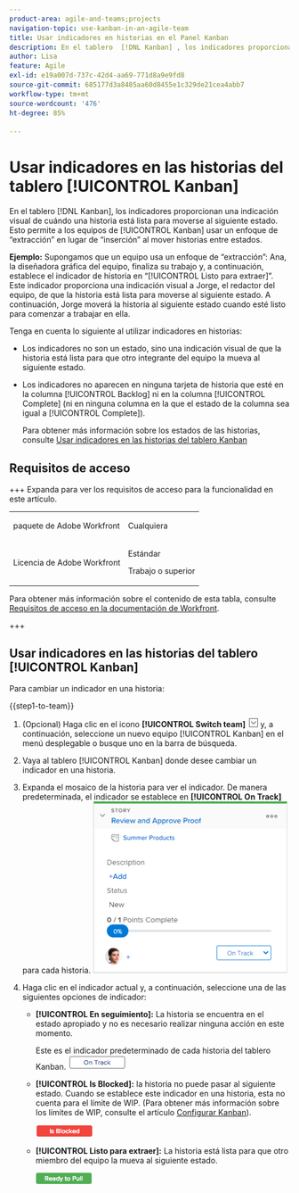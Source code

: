 ```yaml
---
product-area: agile-and-teams;projects
navigation-topic: use-kanban-in-an-agile-team
title: Usar indicadores en historias en el Panel Kanban
description: En el tablero  [!DNL Kanban] , los indicadores proporcionan una indicación visual de cuándo una historia está lista para moverse al siguiente estado. Esto permite a los equipos de Kanban utilizar un enfoque de “extracción” en lugar de “inserción” al mover historias entre estados.
author: Lisa
feature: Agile
exl-id: e19a007d-737c-42d4-aa69-771d8a9e9fd8
source-git-commit: 685177d3a8485aa60d8455e1c329de21cea4abb7
workflow-type: tm+mt
source-wordcount: '476'
ht-degree: 85%

---
```


# Usar indicadores en las historias del tablero [!UICONTROL Kanban]

En el tablero [!DNL Kanban], los indicadores proporcionan una indicación visual de cuándo una historia está lista para moverse al siguiente estado. Esto permite a los equipos de [!UICONTROL Kanban] usar un enfoque de “extracción” en lugar de “inserción” al mover historias entre estados.

**Ejemplo:** Supongamos que un equipo usa un enfoque de “extracción”: Ana, la diseñadora gráfica del equipo, finaliza su trabajo y, a continuación, establece el indicador de historia en “[!UICONTROL Listo para extraer]”. Este indicador proporciona una indicación visual a Jorge, el redactor del equipo, de que la historia está lista para moverse al siguiente estado. A continuación, Jorge moverá la historia al siguiente estado cuando esté listo para comenzar a trabajar en ella.

Tenga en cuenta lo siguiente al utilizar indicadores en historias:

* Los indicadores no son un estado, sino una indicación visual de que la historia está lista para que otro integrante del equipo la mueva al siguiente estado.
* Los indicadores no aparecen en ninguna tarjeta de historia que esté en la columna [!UICONTROL Backlog] ni en la columna [!UICONTROL Complete] (ni en ninguna columna en la que el estado de la columna sea igual a [!UICONTROL Complete]).

  Para obtener más información sobre los estados de las historias, consulte [Usar indicadores en las historias del tablero Kanban](#updating-the-status-of-stories-and-subtasks)

## Requisitos de acceso

+++ Expanda para ver los requisitos de acceso para la funcionalidad en este artículo.

<table style="table-layout:auto"> 
 <col> 
 </col> 
 <col> 
 </col> 
 <tbody> 
  <tr> 
   <td role="rowheader">paquete de Adobe Workfront</td> 
   <td> <p>Cualquiera</p> </td> 
  </tr> 
  <tr> 
   <td role="rowheader">Licencia de Adobe Workfront</td> 
   <td> <p>Estándar</p> 
   <p>Trabajo o superior</p> </td> 
  </tr>
 </tbody> 
</table>

Para obtener más información sobre el contenido de esta tabla, consulte [Requisitos de acceso en la documentación de Workfront](/help/quicksilver/administration-and-setup/add-users/access-levels-and-object-permissions/access-level-requirements-in-documentation.md).

+++

## Usar indicadores en las historias del tablero [!UICONTROL Kanban]

Para cambiar un indicador en una historia:

{{step1-to-team}}

1. (Opcional) Haga clic en el icono **[!UICONTROL Switch team]** ![Switch team](assets/switch-team-icon.png) y, a continuación, seleccione un nuevo equipo [!UICONTROL Kanban] en el menú desplegable o busque uno en la barra de búsqueda.

1. Vaya al tablero [!UICONTROL Kanban] donde desee cambiar un indicador en una historia.
1. Expanda el mosaico de la historia para ver el indicador.
De manera predeterminada, el indicador se establece en **[!UICONTROL On Track]** para cada historia.
   ![Kanban card](assets/agile-storycard-kanban-2021-350x308.png)

1. Haga clic en el indicador actual y, a continuación, seleccione una de las siguientes opciones de indicador:

   * **[!UICONTROL En seguimiento]:** La historia se encuentra en el estado apropiado y no es necesario realizar ninguna acción en este momento.

     Este es el indicador predeterminado de cada historia del tablero Kanban.
     ![kanban_flag_ontrack.png](assets/kanban-flag-ontrack.png)

   * **[!UICONTROL Is Blocked]:** la historia no puede pasar al siguiente estado. Cuando se establece este indicador en una historia, esta no cuenta para el límite de WIP. (Para obtener más información sobre los límites de WIP, consulte el artículo [Configurar Kanban](../../agile/get-started-with-agile-in-workfront/configure-kanban.md)).

     ![kanban_flag_blocked.png](assets/kanban-flag-blocked.png)

   * **[!UICONTROL Listo para extraer]:** La historia está lista para que otro miembro del equipo la mueva al siguiente estado.

     ![kanban_flag_ready.png](assets/kanban-flag-ready.png)

